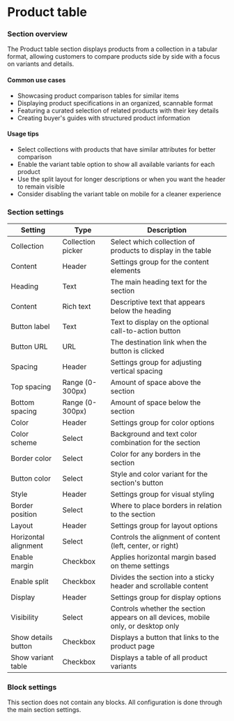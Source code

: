 # Product table

### Section overview

The Product table section displays products from a collection in a tabular format, allowing customers to compare products side by side with a focus on variants and details.

#### Common use cases

* Showcasing product comparison tables for similar items
* Displaying product specifications in an organized, scannable format
* Featuring a curated selection of related products with their key details
* Creating buyer's guides with structured product information

#### Usage tips

* Select collections with products that have similar attributes for better comparison
* Enable the variant table option to show all available variants for each product
* Use the split layout for longer descriptions or when you want the header to remain visible
* Consider disabling the variant table on mobile for a cleaner experience

### Section settings

| Setting              | Type              | Description                                                                       |
| -------------------- | ----------------- | --------------------------------------------------------------------------------- |
| Collection           | Collection picker | Select which collection of products to display in the table                       |
| Content              | Header            | Settings group for the content elements                                           |
| Heading              | Text              | The main heading text for the section                                             |
| Content              | Rich text         | Descriptive text that appears below the heading                                   |
| Button label         | Text              | Text to display on the optional call-to-action button                             |
| Button URL           | URL               | The destination link when the button is clicked                                   |
| Spacing              | Header            | Settings group for adjusting vertical spacing                                     |
| Top spacing          | Range (0-300px)   | Amount of space above the section                                                 |
| Bottom spacing       | Range (0-300px)   | Amount of space below the section                                                 |
| Color                | Header            | Settings group for color options                                                  |
| Color scheme         | Select            | Background and text color combination for the section                             |
| Border color         | Select            | Color for any borders in the section                                              |
| Button color         | Select            | Style and color variant for the section's button                                  |
| Style                | Header            | Settings group for visual styling                                                 |
| Border position      | Select            | Where to place borders in relation to the section                                 |
| Layout               | Header            | Settings group for layout options                                                 |
| Horizontal alignment | Select            | Controls the alignment of content (left, center, or right)                        |
| Enable margin        | Checkbox          | Applies horizontal margin based on theme settings                                 |
| Enable split         | Checkbox          | Divides the section into a sticky header and scrollable content                   |
| Display              | Header            | Settings group for display options                                                |
| Visibility           | Select            | Controls whether the section appears on all devices, mobile only, or desktop only |
| Show details button  | Checkbox          | Displays a button that links to the product page                                  |
| Show variant table   | Checkbox          | Displays a table of all product variants                                          |

### Block settings

This section does not contain any blocks. All configuration is done through the main section settings.
